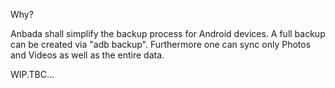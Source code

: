 Why?

Anbada shall simplify the backup process for Android devices. 
A full backup can be created via "adb backup". Furthermore one can sync only Photos and Videos as well as the entire data.

WIP.TBC... 
